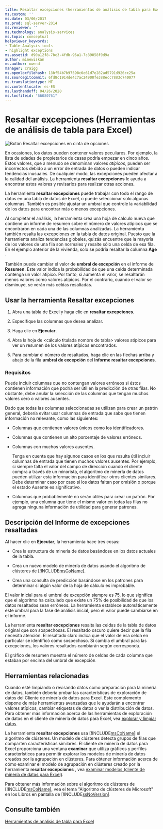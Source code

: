 ```yaml
---
title: Resaltar excepciones (herramientas de análisis de tabla para Excel) | Microsoft Docs
ms.custom: ''
ms.date: 03/06/2017
ms.prod: sql-server-2014
ms.reviewer: ''
ms.technology: analysis-services
ms.topic: conceptual
helpviewer_keywords:
- Table Analysis tools
- highlight exceptions
ms.assetid: d90a12f8-7bc3-4fdb-95a1-7c89058f0d9a
author: minewiskan
ms.author: owend
manager: craigg
ms.openlocfilehash: 18bf54b7b97598c6c61d7e282ad5791d926cc25a
ms.sourcegitcommit: 6fd8c1914de4c7ac24900fe388ecc7883c740077
ms.translationtype: MT
ms.contentlocale: es-ES
ms.lasthandoff: 04/26/2020
ms.locfileid: "66080761"
---
```

# <a name="highlight-exceptions-table-analysis-tools-for-excel"></a>Resaltar excepciones (Herramientas de análisis de tabla para Excel)
  ![Botón Resaltar excepciones en cinta de opciones](media/tat-highlightex.gif "Botón Resaltar excepciones en cinta de opciones")  
  
 En ocasiones, los datos pueden contener valores peculiares. Por ejemplo, la lista de edades de propietarios de casas podría empezar en cinco años. Estos valores, que a menudo se denominan valores *atípicos*, pueden ser incorrectos debido a un error de entrada de datos o pueden indicar tendencias inusuales. De cualquier modo, las excepciones pueden afectar a la calidad del análisis. La herramienta **resaltar excepciones** le ayuda a encontrar estos valores y revisarlos para realizar otras acciones.  
  
 La herramienta **resaltar excepciones** puede trabajar con todo el rango de datos en una tabla de datos de Excel, o puede seleccionar solo algunas columnas. También es posible ajustar un umbral que controle la variabilidad de los datos para encontrar más o menos excepciones.  
  
 Al completar el análisis, la herramienta crea una hoja de cálculo nueva que contiene un informe de resumen sobre el número de valores atípicos que se encontraron en cada una de las columnas analizadas. La herramienta también resalta las excepciones en la tabla de datos original. Puesto que la herramienta analiza tendencias globales, quizás encuentre que la mayoría de los valores de una fila son normales y resalte sólo una celda de esa fila. En el ejemplo anterior de la vivienda, solo se podría resaltar la columna **Age** .  
  
 También puede cambiar el valor de **umbral de excepción** en el informe de **Resumen**. Este valor indica la probabilidad de que una celda determinada contenga un valor atípico. Por tanto, si aumenta el valor, se resaltarán menos valores como valores atípicos. Por el contrario, cuando el valor se disminuye, se verán más celdas resaltadas.  
  
## <a name="using-the-highlight-exceptions-tool"></a>Usar la herramienta Resaltar excepciones  
  
1.  Abra una tabla de Excel y haga clic en **resaltar excepciones**.  
  
2.  Especifique las columnas que desea analizar.  
  
3.  Haga clic en **Ejecutar**.  
  
4.  Abra la hoja de \<cálculo titulada nombre de tabla> valores atípicos para ver un resumen de los valores atípicos encontrados.  
  
5.  Para cambiar el número de resaltados, haga clic en las flechas arriba y abajo de la fila **umbral de excepción** del **Informe resaltar excepciones**.  
  
### <a name="requirements"></a>Requisitos  
 Puede incluir columnas que no contengan valores erróneos si éstos contienen información que podría ser útil en la predicción de otras filas. No obstante, debe anular la selección de las columnas que tengan muchos valores cero o valores ausentes.  
  
 Dado que todas las columnas seleccionadas se utilizan para crear un patrón general, debería evitar usar columnas de entrada que sabe que tienen información no relevante, como las siguientes:  
  
-   Columnas que contienen valores únicos como los identificadores.  
  
-   Columnas que contienen un alto porcentaje de valores erróneos.  
  
-   Columnas con muchos valores ausentes.  
  
     Tenga en cuenta que hay algunos casos en los que resulta útil incluir columnas de entrada que tienen muchos valores ausentes. Por ejemplo, si siempre falta el valor del campo de dirección cuando el cliente compra a través de un minorista, el algoritmo de minería de datos pueden utilizar esta información para identificar otros clientes similares. Debe determinar caso por caso si los datos faltan por omisión o porque el estado Ausente es significativo.  
  
-   Columnas que probablemente no serán útiles para crear un patrón. Por ejemplo, una columna que tiene el mismo valor en todas las filas no agrega ninguna información de utilidad para generar patrones.  
  
## <a name="understanding-the-highlight-exceptions-report"></a>Descripción del Informe de excepciones resaltadas  
 Al hacer clic en **Ejecutar**, la herramienta hace tres cosas:  
  
-   Crea la estructura de minería de datos basándose en los datos actuales de la tabla.  
  
-   Crea un nuevo modelo de minería de datos usando el algoritmo de clústeres de [!INCLUDE[msCoName](../includes/msconame-md.md)].  
  
-   Crea una consulta de predicción basándose en los patrones para determinar si algún valor de la hoja de cálculo es improbable.  
  
 El valor inicial para el umbral de excepción siempre es 75, lo que significa que el algoritmo ha calculado que existe un 75% de posibilidad de que los datos resaltados sean erróneos. La herramienta establece automáticamente este umbral para la fase de análisis inicial, pero el valor puede cambiarse en el informe.  
  
 La herramienta **resaltar excepciones** resalta las celdas de la tabla de datos original que son sospechosas. El resaltado oscuro quiere decir que la fila necesita atención. El resaltado claro indica que el valor de esa celda en particular se identificó como sospechoso. Si cambia el umbral para las excepciones, los valores resaltados cambiarán según corresponda.  
  
 El gráfico de resumen muestra el número de celdas de cada columna que estaban por encima del umbral de excepción.  
  
## <a name="related-tools"></a>Herramientas relacionadas  
 Cuando esté limpiando o revisando datos como preparación para la minería de datos, también debería probar las características de exploración de datos del Cliente de minería de datos para Excel. Este complemento dispone de más herramientas avanzadas que le ayudarán a encontrar valores atípicos, cambiar etiquetas de datos o ver la distribución de datos. Para obtener más información acerca de las herramientas de exploración de datos en el cliente de minería de datos para Excel, vea [explorar y limpiar datos](exploring-and-cleaning-data.md).  
  
 La herramienta **resaltar excepciones** usa [!INCLUDE[msCoName](../includes/msconame-md.md)] el algoritmo de clústeres. Un modelo de clústeres detecta grupos de filas que comparten características similares. El cliente de minería de datos para Excel proporciona una ventana **examinar** que utiliza gráficos y perfiles característicos para permitir explorar los modelos de minería de datos creados por la agrupación en clústeres. Para obtener información acerca de cómo examinar el modelo de agrupación en clústeres creado por la herramienta **resaltar excepciones** , vea [examinar modelos (cliente de minería de datos para Excel)](highlight-exceptions-table-analysis-tools-for-excel.md).  
  
 Para obtener más información sobre el algoritmo de clústeres de [!INCLUDE[msCoName](../includes/msconame-md.md)], vea el tema "Algoritmo de clústeres de Microsoft" en los Libros en pantalla de [!INCLUDE[ssNoVersion](../includes/ssnoversion-md.md)].  
  
## <a name="see-also"></a>Consulte también  
 [Herramientas de análisis de tabla para Excel](table-analysis-tools-for-excel.md)  
  
  
